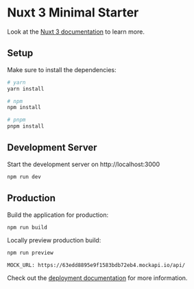 # Nuxt 3 Minimal Starter

Look at the [Nuxt 3 documentation](https://nuxt.com/docs/getting-started/introduction) to learn more.

## Setup

Make sure to install the dependencies:

```bash
# yarn
yarn install

# npm
npm install

# pnpm
pnpm install
```

## Development Server

Start the development server on http://localhost:3000

```bash
npm run dev
```

## Production

Build the application for production:

```bash
npm run build
```

Locally preview production build:

```bash
npm run preview
```

```.env
MOCK_URL: https://63edd8895e9f1583bdb72eb4.mockapi.io/api/
```


Check out the [deployment documentation](https://nuxt.com/docs/getting-started/deployment) for more information.

